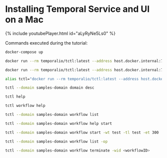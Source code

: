 # Installing Temporal Service and UI on a Mac

{% include youtubePlayer.html id="aLyRyNe5Ls0" %}

Commands executed during the tutorial:

```bash
docker-compose up

docker run --rm temporalio/tctl:latest --address host.docker.internal:7233 --domain samples-domain domain register

docker run --rm temporalio/tctl:latest --address host.docker.internal:7233 --domain samples-domain domain describe

alias tctl="docker run --rm temporalio/tctl:latest --address host.docker.internal:7233"

tctl --domain samples-domain domain desc

tctl help

tctl workflow help

tctl --domain samples-domain workflow list

tctl --domain samples-domain workflow help start

tctl --domain samples-domain workflow start -wt test -tl test -et 300

tctl --domain samples-domain workflow list -op

tctl --domain samples-domain workflow terminate -wid <workflowID>

```
